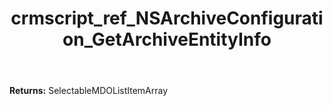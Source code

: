 ﻿---
title: crmscript_ref_NSArchiveConfiguration_GetArchiveEntityInfo
description: SelectableMDOListItemArray NSArchiveConfiguration.GetArchiveEntityInfo()
intellisense: NSArchiveConfiguration.GetArchiveEntityInfo
keywords: NSArchiveConfiguration, GetArchiveEntityInfo
so.topic: reference
---



**Returns:** SelectableMDOListItemArray


